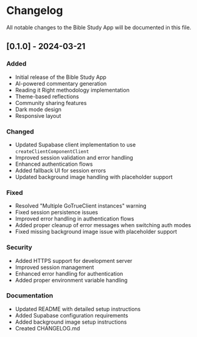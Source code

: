 # Changelog

All notable changes to the Bible Study App will be documented in this file.

## [0.1.0] - 2024-03-21

### Added

- Initial release of the Bible Study App
- AI-powered commentary generation
- Reading it Right methodology implementation
- Theme-based reflections
- Community sharing features
- Dark mode design
- Responsive layout

### Changed

- Updated Supabase client implementation to use `createClientComponentClient`
- Improved session validation and error handling
- Enhanced authentication flows
- Added fallback UI for session errors
- Updated background image handling with placeholder support

### Fixed

- Resolved "Multiple GoTrueClient instances" warning
- Fixed session persistence issues
- Improved error handling in authentication flows
- Added proper cleanup of error messages when switching auth modes
- Fixed missing background image issue with placeholder support

### Security

- Added HTTPS support for development server
- Improved session management
- Enhanced error handling for authentication
- Added proper environment variable handling

### Documentation

- Updated README with detailed setup instructions
- Added Supabase configuration requirements
- Added background image setup instructions
- Created CHANGELOG.md
